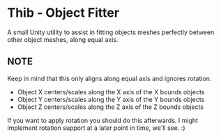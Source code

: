 # Thib - Object Fitter
A small Unity utility to assist in fitting objects meshes perfectly between other object meshes, along equal axis.

## NOTE
Keep in mind that this only aligns along equal axis and ignores rotation.
- Object X centers/scales along the X axis of the X bounds objects
- Object Y centers/scales along the Y axis of the Y bounds objects
- Object Z centers/scales along the Z axis of the Z bounds objects

If you want to apply rotation you should do this afterwards. I might implement rotation support at a later point in time, we'll see. :)